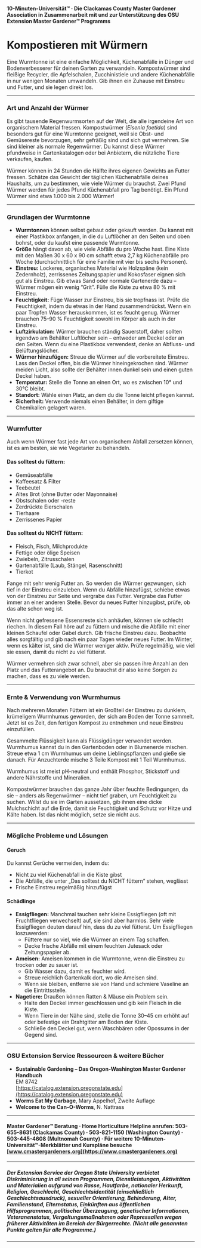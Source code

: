 #### 10-Minuten-Universität™ · Die Clackamas County Master Gardener Association in Zusammenarbeit mit und zur Unterstützung des OSU Extension Master Gardener™ Programms

# Kompostieren mit Würmern

Eine Wurmtonne ist eine einfache Möglichkeit, Küchenabfälle in Dünger und Bodenverbesserer für deinen Garten zu verwandeln. Kompostwürmer sind fleißige Recycler, die Apfelschalen, Zucchinistiele und andere Küchenabfälle in nur wenigen Monaten umwandeln. Gib ihnen ein Zuhause mit Einstreu und Futter, und sie legen direkt los.

---

### Art und Anzahl der Würmer

Es gibt tausende Regenwurmsorten auf der Welt, die alle irgendeine Art von organischem Material fressen. Kompostwürmer (*Eisenia foetida*) sind besonders gut für eine Wurmtonne geeignet, weil sie Obst- und Gemüsereste bevorzugen, sehr gefräßig sind und sich gut vermehren. Sie sind kleiner als normale Regenwürmer. Du kannst diese Würmer pfundweise in Gartenkatalogen oder bei Anbietern, die nützliche Tiere verkaufen, kaufen.

Würmer können in 24 Stunden die Hälfte ihres eigenen Gewichts an Futter fressen. Schätze das Gewicht der täglichen Küchenabfälle deines Haushalts, um zu bestimmen, wie viele Würmer du brauchst. Zwei Pfund Würmer werden für jedes Pfund Küchenabfall pro Tag benötigt. Ein Pfund Würmer sind etwa 1.000 bis 2.000 Würmer!

---

### Grundlagen der Wurmtonne

- **Wurmtonnen** können selbst gebaut oder gekauft werden. Du kannst mit einer Plastikbox anfangen, in die du Luftlöcher an den Seiten und oben bohrst, oder du kaufst eine passende Wurmtonne.
- **Größe** hängt davon ab, wie viele Abfälle du pro Woche hast. Eine Kiste mit den Maßen 30 x 60 x 90 cm schafft etwa 2,7 kg Küchenabfälle pro Woche (durchschnittlich für eine Familie mit vier bis sechs Personen).
- **Einstreu:** Lockeres, organisches Material wie Holzspäne (kein Zedernholz), zerrissenes Zeitungspapier und Kokosfaser eignen sich gut als Einstreu. Gib etwas Sand oder normale Gartenerde dazu – Würmer mögen ein wenig “Grit”. Fülle die Kiste zu etwa 80 % mit Einstreu.
- **Feuchtigkeit:** Füge Wasser zur Einstreu, bis sie tropfnass ist. Prüfe die Feuchtigkeit, indem du etwas in der Hand zusammendrückst. Wenn ein paar Tropfen Wasser herauskommen, ist es feucht genug. Würmer brauchen 75–90 % Feuchtigkeit sowohl im Körper als auch in der Einstreu.
- **Luftzirkulation:** Würmer brauchen ständig Sauerstoff, daher sollten irgendwo am Behälter Luftlöcher sein – entweder am Deckel oder an den Seiten. Wenn du eine Plastikbox verwendest, denke an Abfluss- und Belüftungslöcher.
- **Würmer hinzufügen:** Streue die Würmer auf die vorbereitete Einstreu. Lass den Deckel offen, bis die Würmer hineingekrochen sind. Würmer meiden Licht, also sollte der Behälter innen dunkel sein und einen guten Deckel haben.
- **Temperatur:** Stelle die Tonne an einen Ort, wo es zwischen 10° und 30°C bleibt.
- **Standort:** Wähle einen Platz, an dem du die Tonne leicht pflegen kannst.
- **Sicherheit:** Verwende niemals einen Behälter, in dem giftige Chemikalien gelagert waren.

---

### Wurmfutter

Auch wenn Würmer fast jede Art von organischem Abfall zersetzen können, ist es am besten, sie wie Vegetarier zu behandeln.

#### Das solltest du füttern:

- Gemüseabfälle
- Kaffeesatz & Filter
- Teebeutel
- Altes Brot (ohne Butter oder Mayonnaise)
- Obstschalen oder -reste
- Zerdrückte Eierschalen
- Tierhaare
- Zerrissenes Papier

#### Das solltest du NICHT füttern:

- Fleisch, Fisch, Milchprodukte
- Fettige oder ölige Speisen
- Zwiebeln, Zitrusschalen
- Gartenabfälle (Laub, Stängel, Rasenschnitt)
- Tierkot

Fange mit sehr wenig Futter an. So werden die Würmer gezwungen, sich tief in der Einstreu einzuleben. Wenn du Abfälle hinzufügst, schiebe etwas von der Einstreu zur Seite und vergrabe das Futter. Vergrabe das Futter immer an einer anderen Stelle. Bevor du neues Futter hinzugibst, prüfe, ob das alte schon weg ist.

Wenn nicht gefressene Essensreste sich anhäufen, können sie schlecht riechen. In diesem Fall höre auf zu füttern und mische die Abfälle mit einer kleinen Schaufel oder Gabel durch. Gib frische Einstreu dazu. Beobachte alles sorgfältig und gib nach ein paar Tagen wieder neues Futter. Im Winter, wenn es kälter ist, sind die Würmer weniger aktiv. Prüfe regelmäßig, wie viel sie essen, damit du nicht zu viel fütterst.

Würmer vermehren sich zwar schnell, aber sie passen ihre Anzahl an den Platz und das Futterangebot an. Du brauchst dir also keine Sorgen zu machen, dass es zu viele werden.

---

### Ernte & Verwendung von Wurmhumus

Nach mehreren Monaten Füttern ist ein Großteil der Einstreu zu dunklem, krümeligem Wurmhumus geworden, der sich am Boden der Tonne sammelt. Jetzt ist es Zeit, den fertigen Kompost zu entnehmen und neue Einstreu einzufüllen.

Gesammelte Flüssigkeit kann als Flüssigdünger verwendet werden. Wurmhumus kannst du in den Gartenboden oder in Blumenerde mischen. Streue etwa 1 cm Wurmhumus um deine Lieblingspflanzen und gieße sie danach. Für Anzuchterde mische 3 Teile Kompost mit 1 Teil Wurmhumus.

Wurmhumus ist meist pH-neutral und enthält Phosphor, Stickstoff und andere Nährstoffe und Mineralien.

Kompostwürmer brauchen das ganze Jahr über feuchte Bedingungen, da sie – anders als Regenwürmer – nicht tief graben, um Feuchtigkeit zu suchen. Willst du sie im Garten aussetzen, gib ihnen eine dicke Mulchschicht auf die Erde, damit sie Feuchtigkeit und Schutz vor Hitze und Kälte haben. Ist das nicht möglich, setze sie nicht aus.

---

### Mögliche Probleme und Lösungen

#### Geruch

Du kannst Gerüche vermeiden, indem du:

- Nicht zu viel Küchenabfall in die Kiste gibst
- Die Abfälle, die unter „Das solltest du NICHT füttern“ stehen, weglässt
- Frische Einstreu regelmäßig hinzufügst

#### Schädlinge

- **Essigfliegen:** Manchmal tauchen sehr kleine Essigfliegen (oft mit Fruchtfliegen verwechselt) auf, sie sind aber harmlos. Sehr viele Essigfliegen deuten darauf hin, dass du zu viel fütterst. Um Essigfliegen loszuwerden:
  - Füttere nur so viel, wie die Würmer an einem Tag schaffen.
  - Decke frische Abfälle mit einem feuchten Jutesack oder Zeitungspapier ab.
- **Ameisen:** Ameisen kommen in die Wurmtonne, wenn die Einstreu zu trocken oder zu sauer ist.
  - Gib Wasser dazu, damit es feuchter wird.
  - Streue reichlich Gartenkalk dort, wo die Ameisen sind.
  - Wenn sie bleiben, entferne sie von Hand und schmiere Vaseline an die Eintrittsstelle.
- **Nagetiere:** Draußen können Ratten & Mäuse ein Problem sein.
  - Halte den Deckel immer geschlossen und gib kein Fleisch in die Kiste.
  - Wenn Tiere in der Nähe sind, stelle die Tonne 30–45 cm erhöht auf oder befestige ein Drahtgitter am Boden der Kiste.
  - Schließe den Deckel gut, wenn Waschbären oder Opossums in der Gegend sind.

---

### OSU Extension Service Ressourcen & weitere Bücher

- **Sustainable Gardening – Das Oregon-Washington Master Gardener Handbuch**  
  EM 8742  
  [https://catalog.extension.oregonstate.edu](https://catalog.extension.oregonstate.edu)
- **Worms Eat My Garbage**, Mary Appelhof, Zweite Auflage
- **Welcome to the Can-O-Worms**, N. Nattrass

---

#### Master Gardener™ Beratung · Home Horticulture Helpline anrufen: 503-655-8631 (Clackamas County) · 503-821-1150 (Washington County) · 503-445-4608 (Multnomah County) · Für weitere 10-Minuten-Universität™-Merkblätter und Kurspläne besuche [www.cmastergardeners.org](https://www.cmastergardeners.org)

---

##### Der Extension Service der Oregon State University verbietet Diskriminierung in all seinen Programmen, Dienstleistungen, Aktivitäten und Materialien aufgrund von Rasse, Hautfarbe, nationaler Herkunft, Religion, Geschlecht, Geschlechtsidentität (einschließlich Geschlechtsausdruck), sexueller Orientierung, Behinderung, Alter, Familienstand, Elternstatus, Einkünften aus öffentlichen Hilfsprogrammen, politischer Überzeugung, genetischer Informationen, Veteranenstatus, Vergeltungsmaßnahmen oder Repressalien wegen früherer Aktivitäten im Bereich der Bürgerrechte. (Nicht alle genannten Punkte gelten für alle Programme.)
---